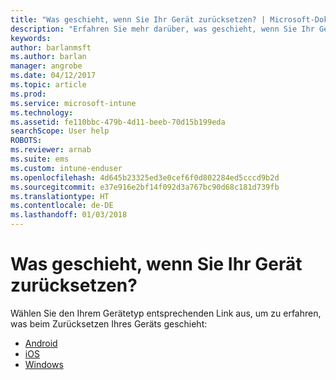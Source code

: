 ```yaml
---
title: "Was geschieht, wenn Sie Ihr Gerät zurücksetzen? | Microsoft-Dokumentation"
description: "Erfahren Sie mehr darüber, was geschieht, wenn Sie Ihr Gerät für jede der von Intune unterstützten Plattformen zurücksetzen."
keywords: 
author: barlanmsft
ms.author: barlan
manager: angrobe
ms.date: 04/12/2017
ms.topic: article
ms.prod: 
ms.service: microsoft-intune
ms.technology: 
ms.assetid: fe110bbc-479b-4d11-beeb-70d15b199eda
searchScope: User help
ROBOTS: 
ms.reviewer: arnab
ms.suite: ems
ms.custom: intune-enduser
ms.openlocfilehash: 4d645b23325ed3e0cef6f0d802284ed5cccd9b2d
ms.sourcegitcommit: e37e916e2bf14f092d3a767bc90d68c181d739fb
ms.translationtype: HT
ms.contentlocale: de-DE
ms.lasthandoff: 01/03/2018
---
```

# <a name="what-happens-if-you-reset-your-device"></a>Was geschieht, wenn Sie Ihr Gerät zurücksetzen?

Wählen Sie den Ihrem Gerätetyp entsprechenden Link aus, um zu erfahren, was beim Zurücksetzen Ihres Geräts geschieht:

- [Android](what-happens-if-you-reset-your-device-using-the-company-portal-android.md)
- [iOS](what-happens-if-you-reset-your-device-using-the-company-portal-ios.md)
- [Windows](what-happens-if-you-reset-your-device-using-the-company-portal-windows.md)
